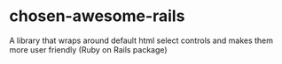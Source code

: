 chosen-awesome-rails
====================

A library that wraps around default html select controls and makes them more user friendly (Ruby on Rails package)
